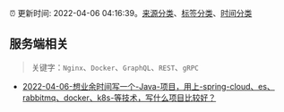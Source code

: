 :alarm_clock: 更新时间: 2022-04-06 04:16:39。[来源分类](../README.md)、[标签分类](../TAGS.md)、[时间分类](../TIMELINE.md)

## 服务端相关


> 关键字：`Nginx`、`Docker`、`GraphQL`、`REST`、`gRPC`



- [2022-04-06-想业余时间写一个-Java-项目，用上-spring-cloud、es、rabbitmq、docker、k8s-等技术，写什么项目比较好？](https://www.v2ex.com/t/845141) 